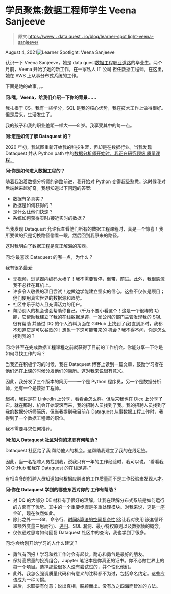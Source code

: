 # 学员聚焦:数据工程师学生 Veena Sanjeeve

> 原文:[https://www . data quest . io/blog/learner-spot light-veena-sanjeeve/](https://www.dataquest.io/blog/learner-spotlight-veena-sanjeeve/)

August 4, 2021![Learner Spotlight: Veena Sanjeeve](../Images/a1167f79f039dfa860fd5c20c2972675.png)

认识一下 Veena Sanjeeve，她是 data quest[数据工程职业道路](https://www.dataquest.io/path/data-engineer/)的毕业生。两个月前，Veena 开始了她的新工作，在一家私人 IT 公司
担任数据工程师。在这里，她在 AWS 上从事分布式系统的工作。

下面是她的故事。。。

**问:嘿，Veena，给我们介绍一下你的背景……**

我扎根于 CS。我有一些学分，SQL 是我的核心优势，我在技术工作上做得很好。但是后来，生活发生了。

我的孩子和我的职业差距一样大——8 岁。我享受其中的每一点。

**问:您是如何了解 Dataquest 的？**

2020 年初，我试图重新开始我的科技生涯，但却是在数据行业。当我发现 Dataquest 并从 Python path 中的[数据分析师开始时，我正在研究顶级
质量课程。](https://www.dataquest.io/path/data-analyst/)

**问:你是如何进入数据工程的？**

随着我沿着数据分析师的道路前进，我开始对 Python 变得超级熟悉。这时候我对后端越来越好奇。我想知道以下问题的答案:

*   数据有多真实？
*   数据是如何获得的？
*   是什么让他们快速？
*   系统如何获得实时/接近实时的数据？

当我发现 Dataquest 允许我查看他们所有的数据工程课程时，真是一个惊喜！我所要做的只是切换路径偷看一眼，然后回到我原来的路径。

这时我明白了数据工程是真正解渴的东西。

问:你最喜欢 Dataquest 的哪一点，为什么？

我有很多最爱:

*   无视频，浏览器内编码太棒了！我不需要暂停，倒带，前进。此外，我很感激
    我不必挂在耳机上。
*   许多令人敬畏的项目尝试！边做边学能建立坚实的信心。这些不仅仅是项目；他们使用真实世界的数据源和趋势。
*   社区中乐于助人且充满活力的用户。
*   帮助别人的机会也会帮助你自己。(千万不要小看这个！这是一个很棒的
    功能，它帮助我建立了我的在线数据足迹，一家公司的部门主管发现我的 SQL 很有帮助
    并通过 DQ 的个人资料页面在 GitHub 上找到了我)直到那时，我都不知道它是可以谷歌的！想象一下这可能带来的
    机会？我不得不问，你是怎么找到我的？

问:你甚至在完成数据工程课程之前就获得了目前的工作机会。你能分享一下你是如何寻找工作的吗？

当我还在积极学习的时候，我在 Dataquest 博客上读到一篇文章，鼓励学习者在他们还在上课的时候分发他们的简历。这对我来说很有意义。

因此，我分发了三个版本的简历——一个是 Python 程序员，另一个是数据分析师，还有一个是数据工程师。

起初，我只是在 LinkedIn 上分享，看看会怎么样。但后来我也在 Dice 上分享了它。就在那时，机会开始滚滚而来，我的招聘人员找到了我。我的招聘人员找到了我的数据分析师简历，但当我提到我目前在 Dataquest 从事数据工程工作时，我得到了一个数据工程师的职位。

我不需要寻求任何推荐。

**问:加入 Dataquest 社区对你的求职有何帮助？**

Dataquest 社区给了我
帮助他人的机会。这帮助我建立了我的在线足迹。

因此，当一名招聘人员找到我，说我只有一年的工作经验时，我可以说，“看看我的 GitHub 和我在 Dataquest 的在线足迹。”

有相当多的招聘人员知道如何根据应聘者的工作质量而不是工作经验来发现人才。

**问:你在 Dataquest 学到的哪些东西对你的
工作有帮助？**

*   对 DQ 的大部分 DE 材料有了很好的理解，让我在理解分布式系统是如何运行的方面有了优势。其中的一个重要步骤是多重处理模块。对我来说，这是一座金矿，现在依然如此。
*   除此之外——Git、命令行、[时间&算法的空间复杂性](https://www.dataquest.io/course/algorithm-complexity-course/)(这让我对使用
    嵌套循环和额外变量三思而行)、[递归](https://app.dataquest.io/m/228)、SQL 漏洞、最小特权原则以及数据帧的概念。
*   仅仅通过思考如何回复 Dataquest 社区中的查询，我也学到了很多。

问:你会给刚开始学习的人什么建议？

*   勇气有回报！学习和找工作时会有起伏。耐心和勇气是最好的朋友。
*   保持高质量的投资组合。Jupyter 笔记本是你真正的证书。你不必做世界上的每一个项目。选择那些很多人没有尝试过的，并个性化他们。
*   此外，我怎么强调质量代码和有意义的注释都不为过，包括命名约定。这些应该成为一种习惯。
*   最后，求职要有创意；说出真相，脱颖而出。没有放之四海而皆准的方法。